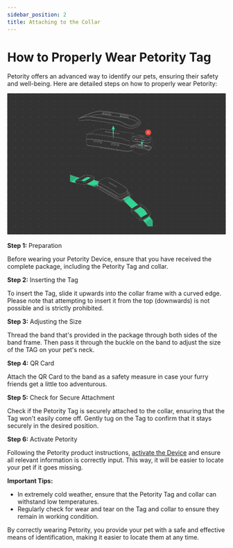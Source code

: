 ```yaml
---
sidebar_position: 2
title: Attaching to the Collar
---
```


# How to Properly Wear Petority Tag
Petority offers an advanced way to identify our pets, ensuring their safety and well-being. Here are detailed steps on how to properly wear Petority:

![attaching](/img/devices/Attaching.jpg)

**Step 1:** Preparation

Before wearing your Petority Device, ensure that you have received the complete package, including the Petority Tag and collar.

**Step 2:** Inserting the Tag

To insert the Tag, slide it upwards into the collar frame with a curved edge. Please note that attempting to insert it from the top (downwards) is not possible and is strictly prohibited.


**Step 3:** Adjusting the Size

Thread the band that's provided in the package through both sides of the band frame. Then pass it through the buckle on the band to adjust the size of the TAG on your pet's neck.

**Step 4:** QR Card

Attach the QR Card to the band as a safety measure in case your furry friends get a little too adventurous. 

**Step 5:** Check for Secure Attachment

Check if the Petority Tag is securely attached to the collar, ensuring that the Tag won't easily come off. Gently tug on the Tag to confirm that it stays securely in the desired position.

**Step 6:** Activate Petority

Following the Petority product instructions, [activate the Device](/docs/devices/getting-started/device-activate) and ensure all relevant information is correctly input. This way, it will be easier to locate your pet if it goes missing.


**Important Tips:**

+ In extremely cold weather, ensure that the Petority Tag and collar can withstand low temperatures.
+ Regularly check for wear and tear on the Tag and collar to ensure they remain in working condition.

By correctly wearing Petority, you provide your pet with a safe and effective means of identification, making it easier to locate them at any time.
